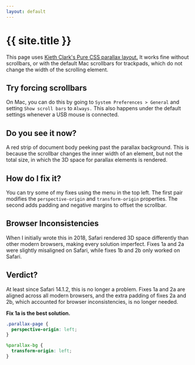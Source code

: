 ```yaml
---
layout: default
---
```


<div class="parallax-group screen-height">
  <div class="parallax-bg-deep bg-1 arrows"></div>
  <div class="parallax-bg-middle content arrows">

# {{ site.title }}

This page uses [Kieth Clark's Pure CSS parallax
layout.](https://keithclark.co.uk/articles/pure-css-parallax-websites/)
It works fine without scrollbars, or with the default Mac scrollbars for
trackpads, which do not change the width of the scrolling element.

  </div>
</div>
<div class="content base-layer screen-height arrows">

## Try forcing scrollbars

On Mac, you can do this by going to `System Preferences > General`
and setting `Show scroll bars` to `Always.` This also happens under the
default settings whenever a USB mouse is connected.

</div>
<div class="parallax-group screen-height">
  <div class="parallax-bg-middle bg-2 arrows"></div>
  <div class="parallax-bg-shallow content arrows">

## Do you see it now?

A red strip of document body peeking past the parallax background. This
is because the scrollbar changes the inner width of an element, but not
the total size, in which the 3D space for parallax elements is rendered.

  </div>
</div>
<div class="content base-layer screen-height arrows">

## How do I fix it?

You can try some of my fixes using the menu in the top left. The first
pair modifies the `perspective-origin` and `transform-origin`
properties. The second adds padding and negative margins to offset the
scrollbar.

</div>
<div class="parallax-group screen-height">
  <div class="parallax-bg-middle bg-3 arrows"></div>
  <div class="parallax-bg-shallow content arrows">

## Browser Inconsistencies

When I initially wrote this in  2018, Safari rendered 3D space
differently than other modern browsers, making every solution imperfect.
Fixes 1a and 2a were slightly misaligned on Safari, while fixes 1b and
2b only worked on Safari.

  </div>
</div>

<div class="content base-layer screen-height arrows">

## Verdict?

At least since Safari 14.1.2, this is no longer a problem. Fixes
1a and 2a are aligned across all modern browsers, and the extra
padding of fixes 2a and 2b, which accounted for browser
inconsistencies, is no longer needed.

**Fix 1a is the best solution.**

```scss
.parallax-page {
  perspective-origin: left;
}

%parallax-bg {
  transform-origin: left;
}
```

</div>
